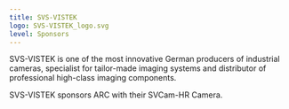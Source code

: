```yaml
---
title: SVS-VISTEK
logo: SVS-VISTEK_logo.svg
level: Sponsors
---
```


SVS-VISTEK is one of the most innovative German producers of industrial
cameras, specialist for tailor-made imaging systems and distributor of
professional high-class imaging components.

SVS-VISTEK sponsors ARC with their SVCam-HR Camera.
